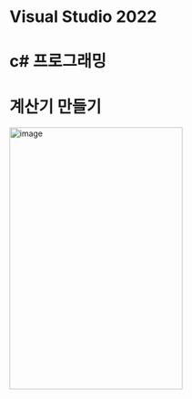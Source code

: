 # Visual Studio 2022   
# c# 프로그래밍   
# 계산기 만들기   
<img width="304" height="459" alt="image" src="https://github.com/user-attachments/assets/7f034ae1-7820-4d42-8c47-245f4f72e781" />   
